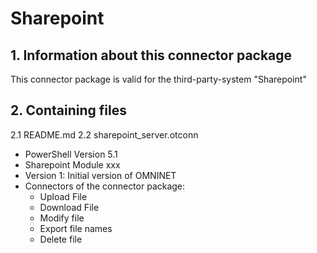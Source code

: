 # Sharepoint

## 1. Information about this connector package

This connector package is valid for the third-party-system "Sharepoint"


## 2. Containing files

2.1 README.md
2.2 sharepoint_server.otconn
- PowerShell Version 5.1
- Sharepoint Module xxx
- Version 1: Initial version of OMNINET
- Connectors of the connector package:
	- Upload File
	- Download File
	- Modify file
	- Export file names
	- Delete file

